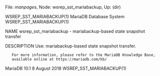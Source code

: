 File: *manpages*,  Node: wsrep_sst_mariabackup,  Up: (dir)

WSREP_SST_MARIABACKUP(1)    MariaDB Database System   WSREP_SST_MARIABACKUP(1)



NAME
       wsrep_sst_mariabackup - mariabackup-based state snapshot transfer

DESCRIPTION
       Use: mariabackup-based state snapshot transfer.

       For more information, please refer to the MariaDB Knowledge Base,
       available online at https://mariadb.com/kb/



MariaDB 10.1                     8 August 2018        WSREP_SST_MARIABACKUP(1)
